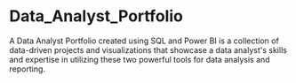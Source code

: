 # Data_Analyst_Portfolio
A Data Analyst Portfolio created using SQL and Power BI is a collection of data-driven projects and visualizations that showcase a data analyst's skills and expertise in utilizing these two powerful tools for data analysis and reporting.
